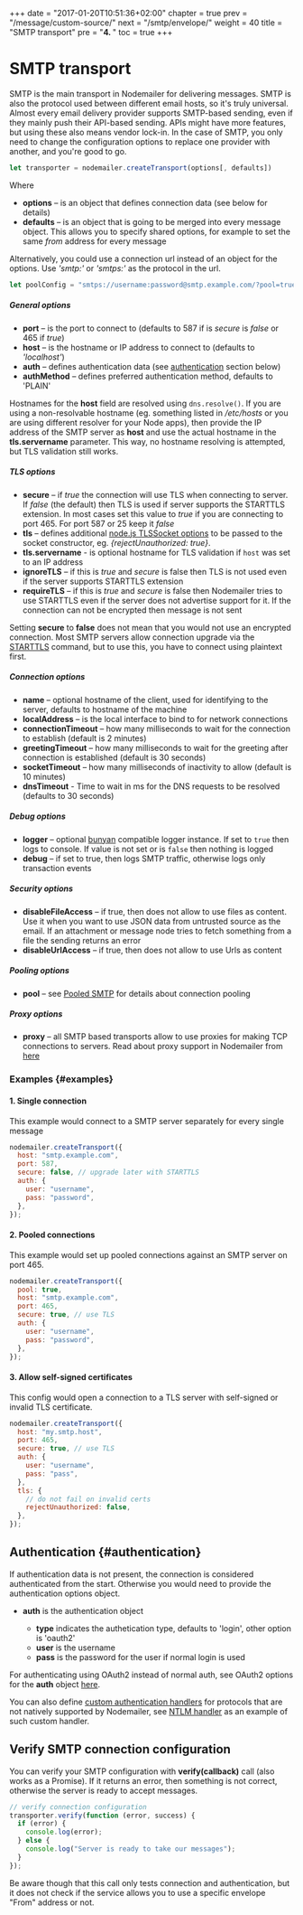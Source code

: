 +++
date = "2017-01-20T10:51:36+02:00"
chapter = true
prev = "/message/custom-source/"
next = "/smtp/envelope/"
weight = 40
title = "SMTP transport"
pre = "<b>4. </b>"
toc = true
+++

# SMTP transport

SMTP is the main transport in Nodemailer for delivering messages. SMTP is also the protocol used between different email hosts, so it's truly universal. Almost every email delivery provider supports SMTP-based sending, even if they mainly push their API-based sending. APIs might have more features, but using these also means vendor lock-in. In the case of SMTP, you only need to change the configuration options to replace one provider with another, and you're good to go.

```javascript
let transporter = nodemailer.createTransport(options[, defaults])
```

Where

- **options** – is an object that defines connection data (see below for details)
- **defaults** – is an object that is going to be merged into every message object. This allows you to specify shared options, for example to set the same _from_ address for every message

Alternatively, you could use a connection url instead of an object for the options. Use _'smtp:'_ or _'smtps:'_ as the protocol in the url.

```javascript
let poolConfig = "smtps://username:password@smtp.example.com/?pool=true";
```

##### General options

- **port** – is the port to connect to (defaults to 587 if is _secure_ is _false_ or 465 if _true_)
- **host** – is the hostname or IP address to connect to (defaults to _'localhost'_)
- **auth** – defines authentication data (see [authentication](#authentication) section below)
- **authMethod** – defines preferred authentication method, defaults to 'PLAIN'

Hostnames for the **host** field are resolved using `dns.resolve()`. If you are using a non-resolvable hostname (eg. something listed in _/etc/hosts_ or you are using different resolver for your Node apps), then provide the IP address of the SMTP server as **host** and use the actual hostname in the **tls.servername** parameter. This way, no hostname resolving is attempted, but TLS validation still works.

##### TLS options

- **secure** – if _true_ the connection will use TLS when connecting to server. If _false_ (the default) then TLS is used if server supports the STARTTLS extension. In most cases set this value to _true_ if you are connecting to port 465. For port 587 or 25 keep it _false_
- **tls** – defines additional [node.js TLSSocket options](https://nodejs.org/api/tls.html#tls_class_tls_tlssocket) to be passed to the socket constructor, eg. _{rejectUnauthorized: true}_.
- **tls.servername** - is optional hostname for TLS validation if `host` was set to an IP address
- **ignoreTLS** – if this is _true_ and _secure_ is false then TLS is not used even if the server supports STARTTLS extension
- **requireTLS** – if this is _true_ and _secure_ is false then Nodemailer tries to use STARTTLS even if the server does not advertise support for it. If the connection can not be encrypted then message is not sent

Setting **secure** to **false** does not mean that you would not use an encrypted connection. Most SMTP servers allow connection upgrade via the [STARTTLS](https://tools.ietf.org/html/rfc3207#section-2) command, but to use this, you have to connect using plaintext first.

##### Connection options

- **name** – optional hostname of the client, used for identifying to the server, defaults to hostname of the machine
- **localAddress** – is the local interface to bind to for network connections
- **connectionTimeout** – how many milliseconds to wait for the connection to establish (default is 2 minutes)
- **greetingTimeout** – how many milliseconds to wait for the greeting after connection is established (default is 30 seconds)
- **socketTimeout** – how many milliseconds of inactivity to allow (default is 10 minutes)
- **dnsTimeout** - Time to wait in ms for the DNS requests to be resolved (defaults to 30 seconds)

##### Debug options

- **logger** – optional [bunyan](https://github.com/trentm/node-bunyan) compatible logger instance. If set to `true` then logs to console. If value is not set or is `false` then nothing is logged
- **debug** – if set to true, then logs SMTP traffic, otherwise logs only transaction events

##### Security options

- **disableFileAccess** – if true, then does not allow to use files as content. Use it when you want to use JSON data from untrusted source as the email. If an attachment or message node tries to fetch something from a file the sending returns an error
- **disableUrlAccess** – if true, then does not allow to use Urls as content

##### Pooling options

- **pool** – see [Pooled SMTP](/smtp/pooled/) for details about connection pooling

##### Proxy options

- **proxy** – all SMTP based transports allow to use proxies for making TCP connections to servers. Read about proxy support in Nodemailer from [here](/smtp/proxies/)

### Examples {#examples}

#### 1\. Single connection

This example would connect to a SMTP server separately for every single message

```javascript
nodemailer.createTransport({
  host: "smtp.example.com",
  port: 587,
  secure: false, // upgrade later with STARTTLS
  auth: {
    user: "username",
    pass: "password",
  },
});
```

#### 2\. Pooled connections

This example would set up pooled connections against an SMTP server on port 465.

```javascript
nodemailer.createTransport({
  pool: true,
  host: "smtp.example.com",
  port: 465,
  secure: true, // use TLS
  auth: {
    user: "username",
    pass: "password",
  },
});
```

#### 3\. Allow self-signed certificates

This config would open a connection to a TLS server with self-signed or invalid TLS certificate.

```javascript
nodemailer.createTransport({
  host: "my.smtp.host",
  port: 465,
  secure: true, // use TLS
  auth: {
    user: "username",
    pass: "pass",
  },
  tls: {
    // do not fail on invalid certs
    rejectUnauthorized: false,
  },
});
```

## Authentication {#authentication}

If authentication data is not present, the connection is considered authenticated from the start. Otherwise you would need to provide the authentication options object.

- **auth** is the authentication object

  - **type** indicates the authetication type, defaults to 'login', other option is 'oauth2'
  - **user** is the username
  - **pass** is the password for the user if normal login is used

For authenticating using OAuth2 instead of normal auth, see OAuth2 options for the **auth** object [here](/smtp/oauth2/).

You can also define [custom authentication handlers](/smtp/customauth/) for protocols that are not natively supported by Nodemailer, see [NTLM handler](https://github.com/nodemailer/nodemailer-ntlm-auth) as an example of such custom handler.

## Verify SMTP connection configuration

You can verify your SMTP configuration with **verify(callback)** call (also works as a Promise). If it returns an error, then something is not correct, otherwise the server is ready to accept messages.

```javascript
// verify connection configuration
transporter.verify(function (error, success) {
  if (error) {
    console.log(error);
  } else {
    console.log("Server is ready to take our messages");
  }
});
```

Be aware though that this call only tests connection and authentication, but it does not check if the service allows you to use a specific envelope "From" address or not.
